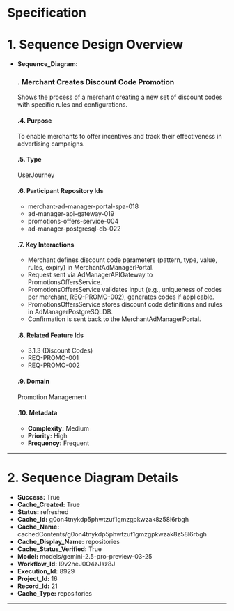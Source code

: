 # Specification

# 1. Sequence Design Overview

- **Sequence_Diagram:**
  ### . Merchant Creates Discount Code Promotion
  Shows the process of a merchant creating a new set of discount codes with specific rules and configurations.

  #### .4. Purpose
  To enable merchants to offer incentives and track their effectiveness in advertising campaigns.

  #### .5. Type
  UserJourney

  #### .6. Participant Repository Ids
  
  - merchant-ad-manager-portal-spa-018
  - ad-manager-api-gateway-019
  - promotions-offers-service-004
  - ad-manager-postgresql-db-022
  
  #### .7. Key Interactions
  
  - Merchant defines discount code parameters (pattern, type, value, rules, expiry) in MerchantAdManagerPortal.
  - Request sent via AdManagerAPIGateway to PromotionsOffersService.
  - PromotionsOffersService validates input (e.g., uniqueness of codes per merchant, REQ-PROMO-002), generates codes if applicable.
  - PromotionsOffersService stores discount code definitions and rules in AdManagerPostgreSQLDB.
  - Confirmation is sent back to the MerchantAdManagerPortal.
  
  #### .8. Related Feature Ids
  
  - 3.1.3 (Discount Codes)
  - REQ-PROMO-001
  - REQ-PROMO-002
  
  #### .9. Domain
  Promotion Management

  #### .10. Metadata
  
  - **Complexity:** Medium
  - **Priority:** High
  - **Frequency:** Frequent
  


---

# 2. Sequence Diagram Details

- **Success:** True
- **Cache_Created:** True
- **Status:** refreshed
- **Cache_Id:** g0on4tnykdp5phwtzuf1gmzgpkwzak8z58l6rbgh
- **Cache_Name:** cachedContents/g0on4tnykdp5phwtzuf1gmzgpkwzak8z58l6rbgh
- **Cache_Display_Name:** repositories
- **Cache_Status_Verified:** True
- **Model:** models/gemini-2.5-pro-preview-03-25
- **Workflow_Id:** I9v2neJ0O4zJsz8J
- **Execution_Id:** 8929
- **Project_Id:** 16
- **Record_Id:** 21
- **Cache_Type:** repositories


---

